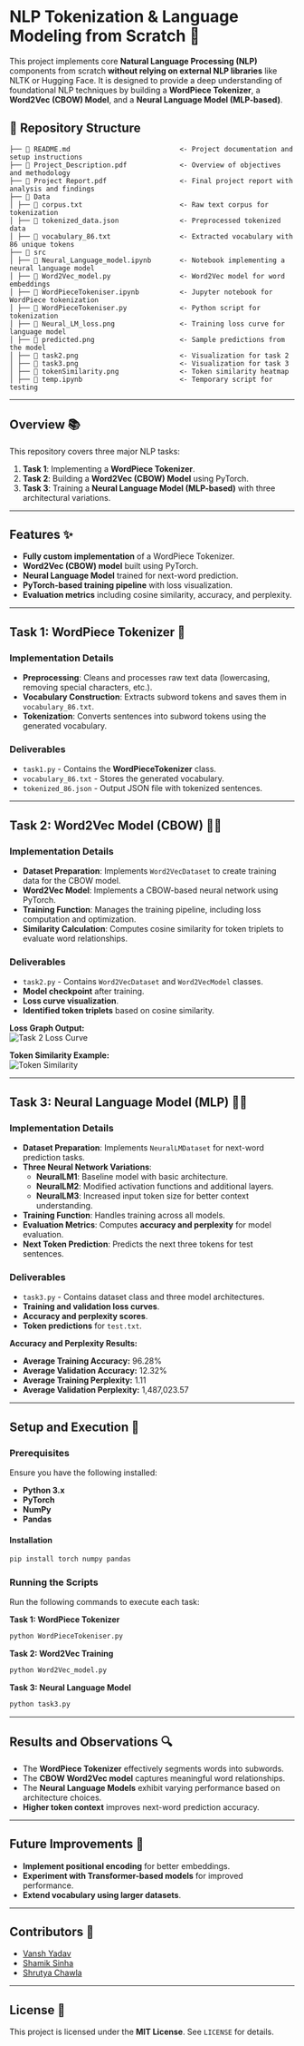 # NLP Tokenization & Language Modeling from Scratch 🧠  

This project implements core **Natural Language Processing (NLP)** components from scratch **without relying on external NLP libraries** like NLTK or Hugging Face. It is designed to provide a deep understanding of foundational NLP techniques by building a **WordPiece Tokenizer**, a **Word2Vec (CBOW) Model**, and a **Neural Language Model (MLP-based)**.  

## 📂 Repository Structure
```
├── 📖 README.md                           <- Project documentation and setup instructions
├── 📜 Project_Description.pdf             <- Overview of objectives and methodology
├── 📑 Project Report.pdf                  <- Final project report with analysis and findings
├── 📂 Data
│ ├── 📄 corpus.txt                        <- Raw text corpus for tokenization
│ ├── 📄 tokenized_data.json               <- Preprocessed tokenized data
│ ├── 📄 vocabulary_86.txt                 <- Extracted vocabulary with 86 unique tokens
├── 📂 src
│ ├── 📓 Neural_Language_model.ipynb       <- Notebook implementing a neural language model
│ ├── 📜 Word2Vec_model.py                 <- Word2Vec model for word embeddings
│ ├── 📜 WordPieceTokeniser.ipynb          <- Jupyter notebook for WordPiece tokenization
│ ├── 📜 WordPieceTokeniser.py             <- Python script for tokenization
│ ├── 📄 Neural_LM_loss.png                <- Training loss curve for language model
│ ├── 📄 predicted.png                     <- Sample predictions from the model
│ ├── 📄 task2.png                         <- Visualization for task 2
│ ├── 📄 task3.png                         <- Visualization for task 3
│ ├── 📄 tokenSimilarity.png               <- Token similarity heatmap
│ ├── 📓 temp.ipynb                        <- Temporary script for testing
```
---

## Overview 📚  

This repository covers three major NLP tasks:  

1. **Task 1**: Implementing a **WordPiece Tokenizer**.  
2. **Task 2**: Building a **Word2Vec (CBOW) Model** using PyTorch.  
3. **Task 3**: Training a **Neural Language Model (MLP-based)** with three architectural variations.  

---

## Features ✨  

- **Fully custom implementation** of a WordPiece Tokenizer.  
- **Word2Vec (CBOW) model** built using PyTorch.  
- **Neural Language Model** trained for next-word prediction.  
- **PyTorch-based training pipeline** with loss visualization.  
- **Evaluation metrics** including cosine similarity, accuracy, and perplexity.  

---

## Task 1: WordPiece Tokenizer 📝  

### Implementation Details  

- **Preprocessing**: Cleans and processes raw text data (lowercasing, removing special characters, etc.).  
- **Vocabulary Construction**: Extracts subword tokens and saves them in `vocabulary_86.txt`.  
- **Tokenization**: Converts sentences into subword tokens using the generated vocabulary.  

### Deliverables  

- `task1.py` - Contains the **WordPieceTokenizer** class.  
- `vocabulary_86.txt` - Stores the generated vocabulary.  
- `tokenized_86.json` - Output JSON file with tokenized sentences.  

---

## Task 2: Word2Vec Model (CBOW) 🧑‍💻  

### Implementation Details  

- **Dataset Preparation**: Implements `Word2VecDataset` to create training data for the CBOW model.  
- **Word2Vec Model**: Implements a CBOW-based neural network using PyTorch.  
- **Training Function**: Manages the training pipeline, including loss computation and optimization.  
- **Similarity Calculation**: Computes cosine similarity for token triplets to evaluate word relationships.  

### Deliverables  

- `task2.py` - Contains `Word2VecDataset` and `Word2VecModel` classes.  
- **Model checkpoint** after training.  
- **Loss curve visualization**.  
- **Identified token triplets** based on cosine similarity.  

**Loss Graph Output:**  
![Task 2 Loss Curve](src/task2.png)  

**Token Similarity Example:**  
![Token Similarity](src/tokenSimilarity.png)  

---

## Task 3: Neural Language Model (MLP) 🧑‍🔬  

### Implementation Details  

- **Dataset Preparation**: Implements `NeuralLMDataset` for next-word prediction tasks.  
- **Three Neural Network Variations**:  
  - **NeuralLM1**: Baseline model with basic architecture.  
  - **NeuralLM2**: Modified activation functions and additional layers.  
  - **NeuralLM3**: Increased input token size for better context understanding.  
- **Training Function**: Handles training across all models.  
- **Evaluation Metrics**: Computes **accuracy and perplexity** for model evaluation.  
- **Next Token Prediction**: Predicts the next three tokens for test sentences.  

### Deliverables  

- `task3.py` - Contains dataset class and three model architectures.  
- **Training and validation loss curves**.  
- **Accuracy and perplexity scores**.  
- **Token predictions** for `test.txt`.  


**Accuracy and Perplexity Results:**  
- **Average Training Accuracy:** 96.28%  
- **Average Validation Accuracy:** 12.32%  
- **Average Training Perplexity:** 1.11  
- **Average Validation Perplexity:** 1,487,023.57  

---

## Setup and Execution 🚀  

### Prerequisites  

Ensure you have the following installed:  

- **Python 3.x**  
- **PyTorch**  
- **NumPy**  
- **Pandas**  

#### Installation  
```bash
pip install torch numpy pandas
```  

### Running the Scripts  

Run the following commands to execute each task:  

**Task 1: WordPiece Tokenizer**  
```bash
python WordPieceTokeniser.py
```

**Task 2: Word2Vec Training**  
```bash
python Word2Vec_model.py
```

**Task 3: Neural Language Model**  
```bash
python task3.py
```

---

## Results and Observations 🔍  

- The **WordPiece Tokenizer** effectively segments words into subwords.  
- The **CBOW Word2Vec model** captures meaningful word relationships.  
- The **Neural Language Models** exhibit varying performance based on architecture choices.  
- **Higher token context** improves next-word prediction accuracy.  

---

## Future Improvements 🔧  

- **Implement positional encoding** for better embeddings.  
- **Experiment with Transformer-based models** for improved performance.  
- **Extend vocabulary using larger datasets**.  

---

## Contributors 🙌  

- [Vansh Yadav](https://github.com/vansh22559)
- [Shamik Sinha](https://github.com/theshamiksinha)
- [Shrutya Chawla](https://github.com/shrutya22487)

---

## License 📄  

This project is licensed under the **MIT License**. See `LICENSE` for details.  
